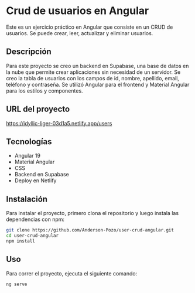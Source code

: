 # Crud de usuarios en Angular

Este es un ejercicio práctico en Angular que consiste en un CRUD de usuarios. Se puede crear, leer, actualizar y eliminar usuarios.

## Descripción

Para este proyecto se creo un backend en Supabase, una base de datos en la nube que permite crear aplicaciones sin necesidad de un servidor. Se creo la tabla de usuarios con los campos de id, nombre, apellido, email, teléfono y contraseña. Se utilizó Angular para el frontend y Material Angular para los estilos y componentes.

## URL del proyecto

https://idyllic-liger-03d1a5.netlify.app/users

## Tecnologías

- Angular 19
- Material Angular
- CSS
- Backend en Supabase
- Deploy en Netlify

## Instalación

Para instalar el proyecto, primero clona el repositorio y luego instala las dependencias con npm:

```bash
git clone https://github.com/Anderson-Pozo/user-crud-angular.git
cd user-crud-angular
npm install
```

## Uso

Para correr el proyecto, ejecuta el siguiente comando:

```bash
ng serve
```
